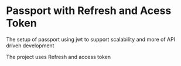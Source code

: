 # Passport with Refresh and Acess Token

The setup of passport using jwt to support scalability and more of API driven development

The project uses Refresh and access token
